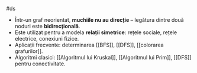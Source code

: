 #ds
- Într-un graf neorientat, **muchiile nu au direcție** – legătura dintre două noduri este **bidirecțională**.
- Este utilizat pentru a modela **relații simetrice**: rețele sociale, rețele electrice, conexiuni fizice.
- Aplicații frecvente: determinarea  [[BFS]], [[DFS]], [[colorarea grafurilor]].
- Algoritmi clasici: [[Algoritmul lui Kruskal]], [[Algoritmul lui Prim]], [[DFS]] pentru conectivitate.
